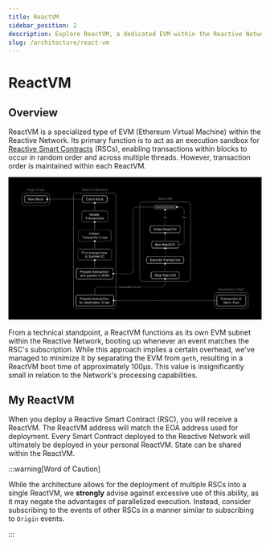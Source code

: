 ```yaml
---
title: ReactVM
sidebar_position: 2
description: Explore ReactVM, a dedicated EVM within the Reactive Network for executing Reactive Smart Contracts. It enables random transactions while maintaining order, serving as a sandbox for contract deployment.
slug: /architecture/react-vm
---
```


# ReactVM

## Overview

ReactVM is a specialized type of EVM (Ethereum Virtual Machine) within the Reactive Network. Its primary function is to act as an execution sandbox for [Reactive Smart Contracts](./reactive-smart-contracts.md) (RSCs), enabling transactions within blocks to occur in random order and across multiple threads. However, transaction order is maintained within each ReactVM.

![Reactive Network Lifecycle](./img/global-processing-flow.png)

From a technical standpoint, a ReactVM functions as its own EVM subnet within the Reactive Network, booting up whenever an event matches the RSC's subscription. While this approach implies a certain overhead, we've managed to minimize it by separating the EVM from `geth`, resulting in a ReactVM boot time of approximately 100μs. This value is insignificantly small in relation to the Network's processing capabilities.

## My ReactVM

When you deploy a Reactive Smart Contract (RSC), you will receive a ReactVM. The ReactVM address will match the EOA address used for deployment. Every Smart Contract deployed to the Reactive Network will ultimately be deployed in your personal ReactVM. State can be shared within the ReactVM.

:::warning[Word of Caution]

While the architecture allows for the deployment of multiple RSCs into a single ReactVM, we **strongly** advise against excessive use of this ability, as it may negate the advantages of parallelized execution. Instead, consider subscribing to the events of other RSCs in a manner similar to subscribing to `Origin` events.

:::